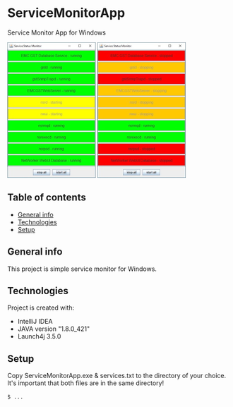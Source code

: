 # ServiceMonitorApp
Service Monitor App for Windows

![Algorithm schema](./pic1_.jpg)
![Algorithm schema](./pic2_.jpg)

## Table of contents
* [General info](#general-info)
* [Technologies](#technologies)
* [Setup](#setup)

## General info
This project is simple service monitor for Windows.
	
## Technologies
Project is created with:
* IntelliJ IDEA
* JAVA version "1.8.0_421"
* Launch4j 3.5.0
	
## Setup
Copy ServiceMonitorApp.exe & services.txt to the directory of your choice.
It's important that both files are in the same directory!


```
$ ...
```
